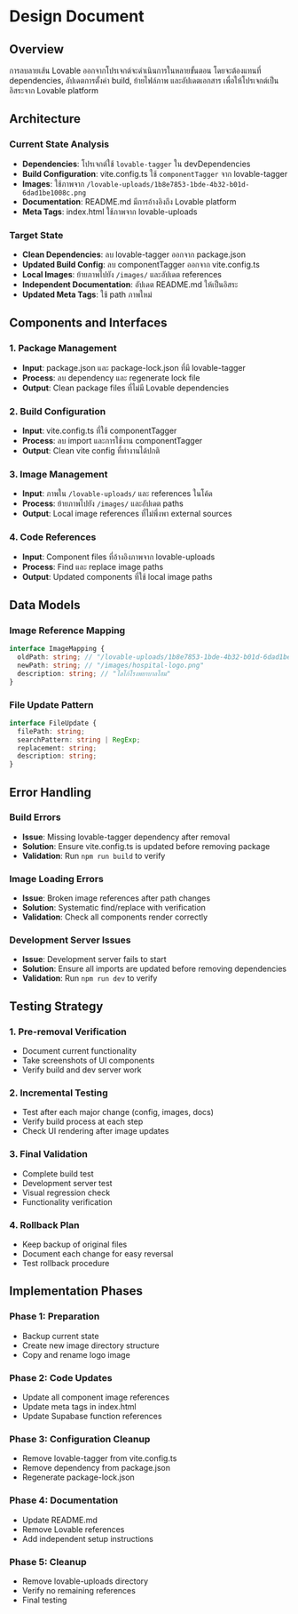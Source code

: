 # Design Document

## Overview

การลบลายเส้น Lovable ออกจากโปรเจกต์จะดำเนินการในหลายขั้นตอน โดยจะต้องแทนที่ dependencies, อัปเดตการตั้งค่า build, ย้ายไฟล์ภาพ และอัปเดตเอกสาร เพื่อให้โปรเจกต์เป็นอิสระจาก Lovable platform

## Architecture

### Current State Analysis
- **Dependencies**: โปรเจกต์ใช้ `lovable-tagger` ใน devDependencies
- **Build Configuration**: vite.config.ts ใช้ `componentTagger` จาก lovable-tagger
- **Images**: ใช้ภาพจาก `/lovable-uploads/1b8e7853-1bde-4b32-b01d-6dad1be1008c.png`
- **Documentation**: README.md มีการอ้างอิงถึง Lovable platform
- **Meta Tags**: index.html ใช้ภาพจาก lovable-uploads

### Target State
- **Clean Dependencies**: ลบ lovable-tagger ออกจาก package.json
- **Updated Build Config**: ลบ componentTagger ออกจาก vite.config.ts
- **Local Images**: ย้ายภาพไปยัง `/images/` และอัปเดต references
- **Independent Documentation**: อัปเดต README.md ให้เป็นอิสระ
- **Updated Meta Tags**: ใช้ path ภาพใหม่

## Components and Interfaces

### 1. Package Management
- **Input**: package.json และ package-lock.json ที่มี lovable-tagger
- **Process**: ลบ dependency และ regenerate lock file
- **Output**: Clean package files ที่ไม่มี Lovable dependencies

### 2. Build Configuration
- **Input**: vite.config.ts ที่ใช้ componentTagger
- **Process**: ลบ import และการใช้งาน componentTagger
- **Output**: Clean vite config ที่ทำงานได้ปกติ

### 3. Image Management
- **Input**: ภาพใน `/lovable-uploads/` และ references ในโค้ด
- **Process**: ย้ายภาพไปยัง `/images/` และอัปเดต paths
- **Output**: Local image references ที่ไม่พึ่งพา external sources

### 4. Code References
- **Input**: Component files ที่อ้างอิงภาพจาก lovable-uploads
- **Process**: Find และ replace image paths
- **Output**: Updated components ที่ใช้ local image paths

## Data Models

### Image Reference Mapping
```typescript
interface ImageMapping {
  oldPath: string; // "/lovable-uploads/1b8e7853-1bde-4b32-b01d-6dad1be1008c.png"
  newPath: string; // "/images/hospital-logo.png"
  description: string; // "โลโก้โรงพยาบาลโฮม"
}
```

### File Update Pattern
```typescript
interface FileUpdate {
  filePath: string;
  searchPattern: string | RegExp;
  replacement: string;
  description: string;
}
```

## Error Handling

### Build Errors
- **Issue**: Missing lovable-tagger dependency after removal
- **Solution**: Ensure vite.config.ts is updated before removing package
- **Validation**: Run `npm run build` to verify

### Image Loading Errors
- **Issue**: Broken image references after path changes
- **Solution**: Systematic find/replace with verification
- **Validation**: Check all components render correctly

### Development Server Issues
- **Issue**: Development server fails to start
- **Solution**: Ensure all imports are updated before removing dependencies
- **Validation**: Run `npm run dev` to verify

## Testing Strategy

### 1. Pre-removal Verification
- Document current functionality
- Take screenshots of UI components
- Verify build and dev server work

### 2. Incremental Testing
- Test after each major change (config, images, docs)
- Verify build process at each step
- Check UI rendering after image updates

### 3. Final Validation
- Complete build test
- Development server test
- Visual regression check
- Functionality verification

### 4. Rollback Plan
- Keep backup of original files
- Document each change for easy reversal
- Test rollback procedure

## Implementation Phases

### Phase 1: Preparation
- Backup current state
- Create new image directory structure
- Copy and rename logo image

### Phase 2: Code Updates
- Update all component image references
- Update meta tags in index.html
- Update Supabase function references

### Phase 3: Configuration Cleanup
- Remove lovable-tagger from vite.config.ts
- Remove dependency from package.json
- Regenerate package-lock.json

### Phase 4: Documentation
- Update README.md
- Remove Lovable references
- Add independent setup instructions

### Phase 5: Cleanup
- Remove lovable-uploads directory
- Verify no remaining references
- Final testing